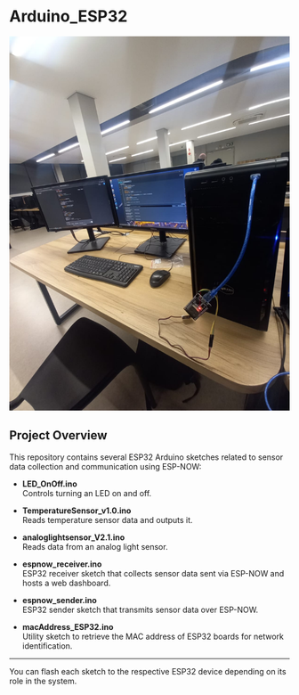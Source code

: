 # Arduino_ESP32

![Sensor Data](SensorsReadingData.jpeg)
## Project Overview

This repository contains several ESP32 Arduino sketches related to sensor data collection and communication using ESP-NOW:

- **LED_OnOff.ino**  
  Controls turning an LED on and off.

- **TemperatureSensor_v1.0.ino**  
  Reads temperature sensor data and outputs it.

- **analoglightsensor_V2.1.ino**  
  Reads data from an analog light sensor.

- **espnow_receiver.ino**  
  ESP32 receiver sketch that collects sensor data sent via ESP-NOW and hosts a web dashboard.

- **espnow_sender.ino**  
  ESP32 sender sketch that transmits sensor data over ESP-NOW.

- **macAddress_ESP32.ino**  
  Utility sketch to retrieve the MAC address of ESP32 boards for network identification.

---

You can flash each sketch to the respective ESP32 device depending on its role in the system.
